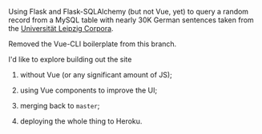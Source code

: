 Using Flask and Flask-SQLAlchemy (but not Vue, yet) to query a random record from a MySQL table with nearly 30K German sentences taken from the [Universität Leipzig Corpora](https://corpora.uni-leipzig.de/en?corpusId=deu_newscrawl-public_2018).

Removed the Vue-CLI boilerplate from this branch.

I'd like to explore building out the site

1. without Vue (or any significant amount of JS);

2. using Vue components to improve the UI;

3. merging back to `master`;

4. deploying the whole thing to Heroku.